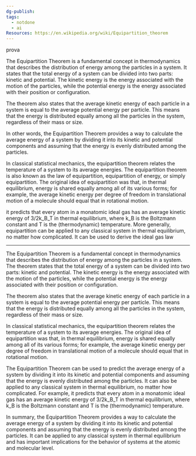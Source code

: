 ```yaml
---
dg-publish: 
tags:
  - notdone
  - ai
Resources: https://en.wikipedia.org/wiki/Equipartition_theorem
---
```

prova

The Equipartition Theorem is a fundamental concept in thermodynamics that describes the distribution of energy among the particles in a system. It states that the total energy of a system can be divided into two parts: kinetic and potential. The kinetic energy is the energy associated with the motion of the particles, while the potential energy is the energy associated with their position or configuration.

The theorem also states that the average kinetic energy of each particle in a system is equal to the average potential energy per particle. This means that the energy is distributed equally among all the particles in the system, regardless of their mass or size.

In other words, the Equipartition Theorem provides a way to calculate the average energy of a system by dividing it into its kinetic and potential components and assuming that the energy is evenly distributed among the particles.

In classical statistical mechanics, the equipartition theorem relates the temperature of a system to its average energies. The equipartition theorem is also known as the law of equipartition, equipartition of energy, or simply equipartition. The original idea of equipartition was that, in thermal equilibrium, energy is shared equally among all of its various forms; for example, the average kinetic energy per degree of freedom in translational motion of a molecule should equal that in rotational motion.

it predicts that every atom in a monatomic ideal gas has an average kinetic energy of 3/2k_B_T in thermal equilibrium, where k_B is the Boltzmann constant and T is the (thermodynamic) temperature. More generally, equipartition can be applied to any classical system in thermal equilibrium, no matter how complicated. It can be used to derive the ideal gas law

--- 

The Equipartition Theorem is a fundamental concept in thermodynamics that describes the distribution of energy among the particles in a system. The theorem states that the total energy of a system can be divided into two parts: kinetic and potential. The kinetic energy is the energy associated with the motion of the particles, while the potential energy is the energy associated with their position or configuration.

The theorem also states that the average kinetic energy of each particle in a system is equal to the average potential energy per particle. This means that the energy is distributed equally among all the particles in the system, regardless of their mass or size.

In classical statistical mechanics, the equipartition theorem relates the temperature of a system to its average energies. The original idea of equipartition was that, in thermal equilibrium, energy is shared equally among all of its various forms; for example, the average kinetic energy per degree of freedom in translational motion of a molecule should equal that in rotational motion.

The Equipartition Theorem can be used to predict the average energy of a system by dividing it into its kinetic and potential components and assuming that the energy is evenly distributed among the particles. It can also be applied to any classical system in thermal equilibrium, no matter how complicated. For example, it predicts that every atom in a monatomic ideal gas has an average kinetic energy of 3/2k\_B\_T in thermal equilibrium, where k\_B is the Boltzmann constant and T is the (thermodynamic) temperature.

In summary, the Equipartition Theorem provides a way to calculate the average energy of a system by dividing it into its kinetic and potential components and assuming that the energy is evenly distributed among the particles. It can be applied to any classical system in thermal equilibrium and has important implications for the behavior of systems at the atomic and molecular level.️

